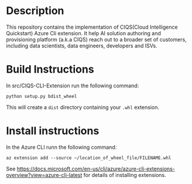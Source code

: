 # Description
This repository contains the implementation of CIQS(Cloud Intelligence Quickstart) Azure Cli extension. It help AI solution authoring and provisioning platform (a.k.a CIQS) reach out to a broader set of customers, including data scientists, data engineers, developers and ISVs.

# Build Instructions
In src/CIQS-CLI-Extension run the following command:
```
python setup.py bdist_wheel
```
This will create a `dist` directory containing your `.whl` extension.

# Install instructions
In the Azure CLI runn the following command:
```
az extension add --source ~/location_of_wheel_file/FILENAME.whl
```
See https://docs.microsoft.com/en-us/cli/azure/azure-cli-extensions-overview?view=azure-cli-latest for details of installing extensions.
